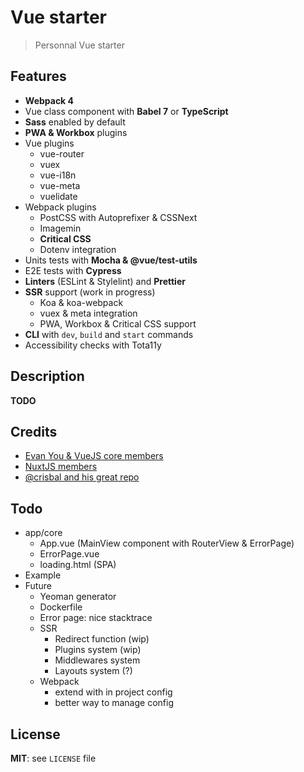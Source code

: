 # Vue starter

> Personnal Vue starter

## Features

* **Webpack 4**
* Vue class component with **Babel 7** or **TypeScript**
* **Sass** enabled by default
* **PWA & Workbox** plugins
* Vue plugins
  * vue-router
  * vuex
  * vue-i18n
  * vue-meta
  * vuelidate
* Webpack plugins
  * PostCSS with Autoprefixer & CSSNext
  * Imagemin
  * **Critical CSS**
  * Dotenv integration
* Units tests with **Mocha & @vue/test-utils**
* E2E tests with **Cypress**
* **Linters** (ESLint & Stylelint) and **Prettier**
* **SSR** support (work in progress)
  * Koa & koa-webpack
  * vuex & meta integration
  * PWA, Workbox & Critical CSS support
* **CLI** with `dev`, `build` and `start` commands
* Accessibility checks with Tota11y

## Description

**TODO**

## Credits

* [Evan You & VueJS core members](https://vuejs.org/)
* [NuxtJS members](https://nuxtjs.org/)
* [@crisbal and his great repo](https://github.com/crisbal/vue-webpack-ssr-fully-featured)

## Todo

* app/core
  * App.vue (MainView component with RouterView & ErrorPage)
  * ErrorPage.vue
  * loading.html (SPA)
* Example
* Future
  * Yeoman generator
  * Dockerfile
  * Error page: nice stacktrace
  * SSR
    * Redirect function (wip)
    * Plugins system (wip)
    * Middlewares system
    * Layouts system (?)
  * Webpack
    * extend with in project config
    * better way to manage config

## License

**MIT**: see `LICENSE` file

